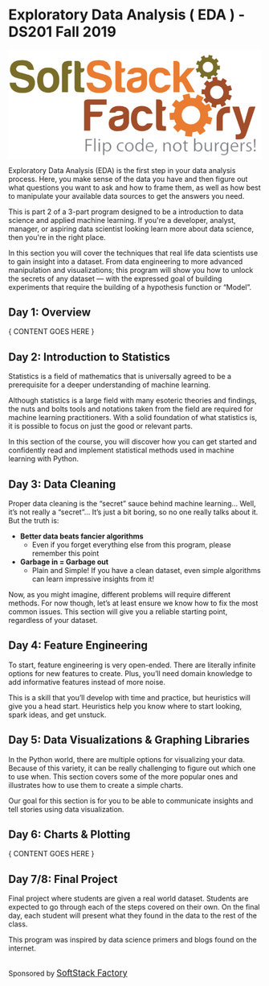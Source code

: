 # Exploratory Data Analysis ( EDA ) - DS201 Fall 2019

<img src="assets/images/ssf.png" alt="SoftStack Factory" style="display: block; margin-left: auto; margin-right: auto;" />

Exploratory Data Analysis (EDA) is the first step in your data analysis 
process. Here, you make sense of the data you have and then figure out 
what questions you want to ask and how to frame them, as well as how 
best to manipulate your available data sources to get the answers you 
need.

This is part 2 of a 3-part program designed to be a introduction to data 
science and applied machine learning. If you're a developer, analyst, 
manager, or aspiring data scientist looking learn more about data 
science, then you're in the right place.

In this section you will cover the techniques that real life data 
scientists use to gain insight into a dataset. From data engineering to 
more advanced manipulation and visualizations; this program will show you 
how to unlock the secrets of any dataset — with the expressed goal of 
building experiments that require the building of a hypothesis function 
or “Model”.


## Day 1: Overview

{ CONTENT GOES HERE }


## Day 2: Introduction to Statistics 

Statistics is a field of mathematics that is universally agreed to be a 
prerequisite for a deeper understanding of machine learning.

Although statistics is a large field with many esoteric theories and 
findings, the nuts and bolts tools and notations taken from the field 
are required for machine learning practitioners. With a solid foundation 
of what statistics is, it is possible to focus on just the good or 
relevant parts.

In this section of the course, you will discover how you can get started 
and confidently read and implement statistical methods used in machine 
learning with Python.

## Day 3: Data Cleaning

Proper data cleaning is the “secret” sauce behind machine learning… 
Well, it’s not really a “secret”… It’s just a bit boring, so no one 
really talks about it. But the truth is:
- <strong>Better data beats fancier algorithms</strong>
    - Even if you forget everything else from this program, please 
    remember this point
- <strong>Garbage in = Garbage out</strong>
    - Plain and Simple! If you have a clean dataset, even simple 
    algorithms can learn impressive insights from it!

Now, as you might imagine, different problems will require different 
methods. For now though, let’s at least ensure we know how to fix the 
most common issues. This section will give you a reliable starting 
point, regardless of your dataset.


## Day 4: Feature Engineering

To start, feature engineering is very open-ended. There are literally 
infinite options for new features to create. Plus, you’ll need domain 
knowledge to add informative features instead of more noise.

This is a skill that you’ll develop with time and practice, but 
heuristics will give you a head start. Heuristics help you know where to 
start looking, spark ideas, and get unstuck.


## Day 5: Data Visualizations & Graphing Libraries

In the Python world, there are multiple options for visualizing your 
data. Because of this variety, it can be really challenging to figure 
out which one to use when. This section covers some of the more popular 
ones and illustrates how to use them to create a simple charts.

Our goal for this section is for you to be able to communicate insights 
and tell stories using data visualization.

## Day 6: Charts & Plotting

{ CONTENT GOES HERE }

## Day 7/8: Final Project

Final project where students are given a real world dataset. Students 
are expected to go through each of the steps covered on their own. On
the final day, each student will present what they found in the data
to the rest of the class.


This program was inspired by data science primers and blogs found on the 
internet.
<br>
<br>

<p>Sponsored by <a href="https://www.softstackfactory.com" target="_top">
<big>SoftStack Factory</big></a></p>